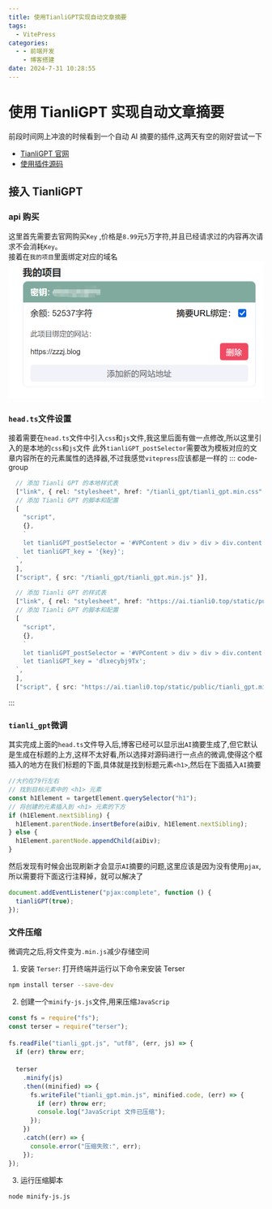 ```yaml
---
title: 使用TianliGPT实现自动文章摘要
tags:
  - VitePress
categories:
  - - 前端开发
    - 博客搭建
date: 2024-7-31 10:28:55
---
```


<!-- @format -->

# 使用 TianliGPT 实现自动文章摘要

前段时间网上冲浪的时候看到一个自动 AI 摘要的插件,这两天有空的刚好尝试一下

- [TianliGPT 官网](https://support.qq.com/products/600565/)
- [使用插件源码](https://github.com/zhheo/Post-Abstract-AI)

## 接入 TianliGPT

### api 购买

这里首先需要去官网购买`Key` ,价格是`8.99`元`5`万字符,并且已经请求过的内容再次请求不会消耗`Key`。  
接着在`我的项目`里面绑定对应的域名
![绑定对应的域名](../images/blog-2024-07-31-10-39-33.png)

### `head.ts`文件设置

接着需要在`head.ts`文件中引入`css`和`js`文件,我这里后面有做一点修改,所以这里引入的是本地的`css`和`js`文件
此外`tianliGPT_postSelector`需要改为模板对应的文章内容所在的元素属性的选择器,不过我感觉`vitepress`应该都是一样的
::: code-group

```ts [本地导入]
  // 添加 Tianli GPT 的本地样式表
  ["link", { rel: "stylesheet", href: "/tianli_gpt/tianli_gpt.min.css" }],
  // 添加 Tianli GPT 的脚本和配置
  [
    "script",
    {},
    `
    let tianliGPT_postSelector = '#VPContent > div > div > div.content > div > main > div > div';
    let tianliGPT_key = '{key}';
  `,
  ],
  ["script", { src: "/tianli_gpt/tianli_gpt.min.js" }],
```

```ts [外部导入]
  // 添加 Tianli GPT 的样式表
  ["link", { rel: "stylesheet", href: "https://ai.tianli0.top/static/public/tianli_gpt.min.css" }],
  // 添加 Tianli GPT 的脚本和配置
  [
    "script",
    {},
    `
    let tianliGPT_postSelector = '#VPContent > div > div > div.content > div > main > div > div';
    let tianliGPT_key = 'dlxecybj9Tx';
  `,
  ],
  ["script", { src: "https://ai.tianli0.top/static/public/tianli_gpt.min.js" }],
```

:::

### `tianli_gpt`微调

其实完成上面的`head.ts`文件导入后,博客已经可以显示出`AI`摘要生成了,但它默认是生成在标题的上方,这样不太好看,所以选择对源码进行一点点的微调,使得这个框插入的地方在我们标题的下面,具体就是找到标题元素`<h1>`,然后在下面插入`AI`摘要

```js
//大约在79行左右
// 找到目标元素中的 <h1> 元素
const h1Element = targetElement.querySelector("h1");
// 将创建的元素插入到 <h1> 元素的下方
if (h1Element.nextSibling) {
  h1Element.parentNode.insertBefore(aiDiv, h1Element.nextSibling);
} else {
  h1Element.parentNode.appendChild(aiDiv);
}
```

然后发现有时候会出现刷新才会显示`AI`摘要的问题,这里应该是因为没有使用`pjax`,所以需要将下面这行注释掉，就可以解决了

```js
document.addEventListener("pjax:complete", function () {
  tianliGPT(true);
});
```

### 文件压缩

微调完之后,将文件变为`.min.js`减少存储空间

1. 安装 `Terser`: 打开终端并运行以下命令来安装 Terser

```sh
npm install terser --save-dev
```

2. 创建一个`minify-js.js`文件,用来压缩`JavaScrip`

```js
const fs = require("fs");
const terser = require("terser");

fs.readFile("tianli_gpt.js", "utf8", (err, js) => {
  if (err) throw err;

  terser
    .minify(js)
    .then((minified) => {
      fs.writeFile("tianli_gpt.min.js", minified.code, (err) => {
        if (err) throw err;
        console.log("JavaScript 文件已压缩");
      });
    })
    .catch((err) => {
      console.error("压缩失败:", err);
    });
});
```

3. 运行压缩脚本

```sh
node minify-js.js
```
